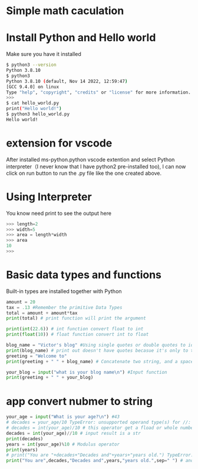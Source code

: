 # Simple math caculation


# Install Python and Hello world
Make sure you have it installed
```bash
$ python3 --version
Python 3.8.10
$ python3
Python 3.8.10 (default, Nov 14 2022, 12:59:47) 
[GCC 9.4.0] on linux
Type "help", "copyright", "credits" or "license" for more information.
>>> 
$ cat hello_world.py 
print("Hello world!")
$ python3 hello_world.py 
Hello world!
```
#  extension for vscode
After installed ms-python.python vscode extention and select Python interpreter（I never know that I have python2 pre-installed too), I can now click on run button to run the .py file like the one created above.

# Using Interpreter
You know need print to see the output here

```python
>>> length=2
>>> width=5
>>> area = length*width
>>> area
10
>>> 
```

# Basic data types and functions

Built-in types are installed together with Python

```python
amount = 20 
tax = .13 #Remember the primitive Data Types
total = amount + amount*tax
print(total) # print function will print the argument

print(int(22.6)) # int function convert float to int
print(float(10)) # float function convert int to float

blog_name = "Victor's blog" #Using single quotes or double quotes to identify str
print(blog_name) # print out doesn't have quotes becasue it's only to tell python 
greeting = "Welcome to" 
print(greeting + " " + blog_name) # Concatenate two string, and a space

your_blog = input("what is your blog name\n") #Input function
print(greeting + " " + your_blog)
```

# app convert nubmer to string

```python
your_age = input("What is your age?\n") #43
# decades = your_age/10 TypeError: unsupported operand type(s) for //: 'str' and 'int'
# decades = int(your_age)/10 # this operator get a fload or whole number
decades = int(your_age)//10 # input result is a str
print(decades)
years = int(your_age)%10 # Modulus operator
print(years)
# print("You are "+decades+"Decades and"+years+"years old.") TypeError: can only concatenate str (not "int") to str
print("You are",decades,"Decades and",years,"years old.",sep=" ") # another way of print
```
